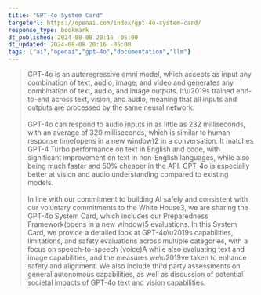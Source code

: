 ```yaml
---
title: "GPT-4o System Card"
targeturl: https://openai.com/index/gpt-4o-system-card/
response_type: bookmark
dt_published: 2024-08-08 20:16 -05:00
dt_updated: 2024-08-08 20:16 -05:00
tags: ["ai","openai","gpt-4o","documentation","llm"]
---
```


> GPT-4o is an autoregressive omni model, which accepts as input any combination of text, audio, image, and video and generates any combination of text, audio, and image outputs. It\u2019s trained end-to-end across text, vision, and audio, meaning that all inputs and outputs are processed by the same neural network.   
> <br>
> GPT-4o can respond to audio inputs in as little as 232 milliseconds, with an average of 320 milliseconds, which is similar to human response time(opens in a new window)2 in a conversation. It matches GPT-4 Turbo performance on text in English and code, with significant improvement on text in non-English languages, while also being much faster and 50% cheaper in the API. GPT-4o is especially better at vision and audio understanding compared to existing models.  
> <br>
> In line with our commitment to building AI safely and consistent with our voluntary commitments to the White House3, we are sharing the GPT-4o System Card, which includes our Preparedness Framework(opens in a new window)5 evaluations. In this System Card, we provide a detailed look at GPT-4o\u2019s capabilities, limitations, and safety evaluations across multiple categories, with a focus on speech-to-speech (voice)A while also evaluating text and image capabilities, and the measures we\u2019ve taken to enhance safety and alignment. We also include third party assessments on general autonomous capabilities, as well as discussion of potential societal impacts of GPT-4o text and vision capabilities.
